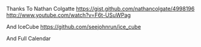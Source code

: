 

Thanks To Nathan Colgatte
https://gist.github.com/nathancolgate/4998196
http://www.youtube.com/watch?v=F6t-USuWPag

And IceCube
https://github.com/seejohnrun/ice_cube

And Full Calendar

